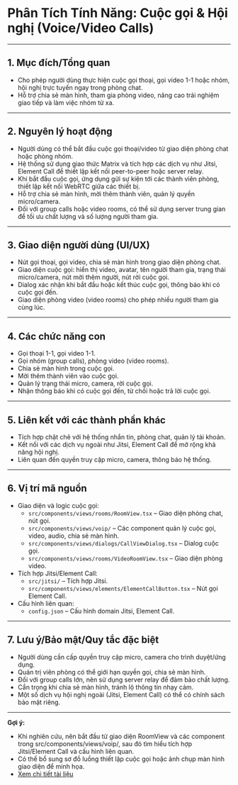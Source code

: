 # Phân Tích Tính Năng: Cuộc gọi & Hội nghị (Voice/Video Calls)

---

## 1. Mục đích/Tổng quan

- Cho phép người dùng thực hiện cuộc gọi thoại, gọi video 1-1 hoặc nhóm, hội nghị trực tuyến ngay trong phòng chat.
- Hỗ trợ chia sẻ màn hình, tham gia phòng video, nâng cao trải nghiệm giao tiếp và làm việc nhóm từ xa.

---

## 2. Nguyên lý hoạt động

- Người dùng có thể bắt đầu cuộc gọi thoại/video từ giao diện phòng chat hoặc phòng nhóm.
- Hệ thống sử dụng giao thức Matrix và tích hợp các dịch vụ như Jitsi, Element Call để thiết lập kết nối peer-to-peer hoặc server relay.
- Khi bắt đầu cuộc gọi, ứng dụng gửi sự kiện tới các thành viên phòng, thiết lập kết nối WebRTC giữa các thiết bị.
- Hỗ trợ chia sẻ màn hình, mời thêm thành viên, quản lý quyền micro/camera.
- Đối với group calls hoặc video rooms, có thể sử dụng server trung gian để tối ưu chất lượng và số lượng người tham gia.

---

## 3. Giao diện người dùng (UI/UX)

- Nút gọi thoại, gọi video, chia sẻ màn hình trong giao diện phòng chat.
- Giao diện cuộc gọi: hiển thị video, avatar, tên người tham gia, trạng thái micro/camera, nút mời thêm người, nút rời cuộc gọi.
- Dialog xác nhận khi bắt đầu hoặc kết thúc cuộc gọi, thông báo khi có cuộc gọi đến.
- Giao diện phòng video (video rooms) cho phép nhiều người tham gia cùng lúc.

---

## 4. Các chức năng con

- Gọi thoại 1-1, gọi video 1-1.
- Gọi nhóm (group calls), phòng video (video rooms).
- Chia sẻ màn hình trong cuộc gọi.
- Mời thêm thành viên vào cuộc gọi.
- Quản lý trạng thái micro, camera, rời cuộc gọi.
- Nhận thông báo khi có cuộc gọi đến, từ chối hoặc trả lời cuộc gọi.

---

## 5. Liên kết với các thành phần khác

- Tích hợp chặt chẽ với hệ thống nhắn tin, phòng chat, quản lý tài khoản.
- Kết nối với các dịch vụ ngoài như Jitsi, Element Call để mở rộng khả năng hội nghị.
- Liên quan đến quyền truy cập micro, camera, thông báo hệ thống.

---

## 6. Vị trí mã nguồn

- Giao diện và logic cuộc gọi:
    - `src/components/views/rooms/RoomView.tsx` – Giao diện phòng chat, nút gọi.
    - `src/components/views/voip/` – Các component quản lý cuộc gọi, video, audio, chia sẻ màn hình.
    - `src/components/views/dialogs/CallViewDialog.tsx` – Dialog cuộc gọi.
    - `src/components/views/rooms/VideoRoomView.tsx` – Giao diện phòng video.
- Tích hợp Jitsi/Element Call:
    - `src/jitsi/` – Tích hợp Jitsi.
    - `src/components/views/elements/ElementCallButton.tsx` – Nút gọi Element Call.
- Cấu hình liên quan:
    - `config.json` – Cấu hình domain Jitsi, Element Call.

---

## 7. Lưu ý/Bảo mật/Quy tắc đặc biệt

- Người dùng cần cấp quyền truy cập micro, camera cho trình duyệt/ứng dụng.
- Quản trị viên phòng có thể giới hạn quyền gọi, chia sẻ màn hình.
- Đối với group calls lớn, nên sử dụng server relay để đảm bảo chất lượng.
- Cẩn trọng khi chia sẻ màn hình, tránh lộ thông tin nhạy cảm.
- Một số dịch vụ hội nghị ngoài (Jitsi, Element Call) có thể có chính sách bảo mật riêng.

---

**Gợi ý:**

- Khi nghiên cứu, nên bắt đầu từ giao diện RoomView và các component trong src/components/views/voip/, sau đó tìm hiểu tích hợp Jitsi/Element Call và cấu hình liên quan.
- Có thể bổ sung sơ đồ luồng thiết lập cuộc gọi hoặc ảnh chụp màn hình giao diện để minh họa.
- [Xem chi tiết tài liệu](https://drive.google.com/drive/folders/1xodlx8dTJq2qSz5V4V6jhOi9qzVmQmNz?usp=sharing)